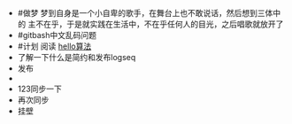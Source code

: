 - #做梦 梦到自身是一个小自卑的歌手，在舞台上也不敢说话，然后想到三体中的 主不在乎，于是就实践在生活中，不在乎任何人的目光，之后唱歌就放开了
- #gitbash中文乱码问题
- #计划 阅读 [hello算法](https://www.hello-algo.com/)
- 了解一下什么是简约和发布logseq
- 发布
-
- 123同步一下
- 再次同步
- 挂壁